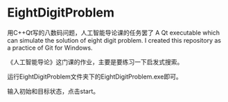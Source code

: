 # EightDigitProblem

用C++Qt写的八数码问题，人工智能导论课的任务罢了
A Qt executable which can simulate the solution of eight digit problem.
I created this repository as a practice of Git for Windows.

《人工智能导论》这门课的作业，主要是要练习一下启发式搜索。

运行EightDigitProblem文件夹下的EightDigitProblem.exe即可。

输入初始和目标状态，点击start。
